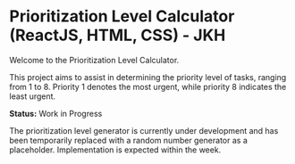 # Prioritization Level Calculator (ReactJS, HTML, CSS) - JKH

Welcome to the Prioritization Level Calculator.

This project aims to assist in determining the priority level of tasks, ranging from 1 to 8. Priority 1 denotes the most urgent, while priority 8 indicates the least urgent.

**Status:** Work in Progress

The prioritization level generator is currently under development and has been temporarily replaced with a random number generator as a placeholder. Implementation is expected within the week.

